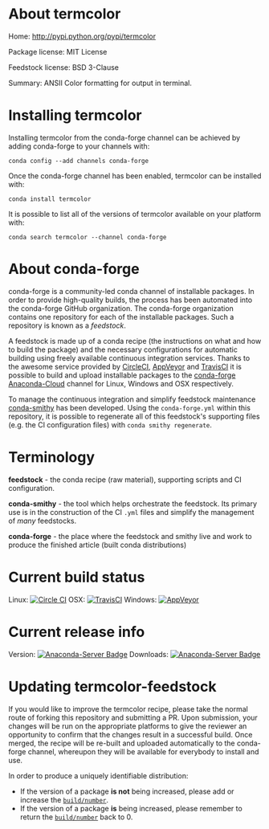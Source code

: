 About termcolor
===============

Home: http://pypi.python.org/pypi/termcolor

Package license: MIT License

Feedstock license: BSD 3-Clause

Summary: ANSII Color formatting for output in terminal.



Installing termcolor
====================

Installing termcolor from the conda-forge channel can be achieved by adding conda-forge to your channels with:

```
conda config --add channels conda-forge
```

Once the conda-forge channel has been enabled, termcolor can be installed with:

```
conda install termcolor
```

It is possible to list all of the versions of termcolor available on your platform with:

```
conda search termcolor --channel conda-forge
```


About conda-forge
=================

conda-forge is a community-led conda channel of installable packages.
In order to provide high-quality builds, the process has been automated into the
conda-forge GitHub organization. The conda-forge organization contains one repository 
for each of the installable packages. Such a repository is known as a *feedstock*.

A feedstock is made up of a conda recipe (the instructions on what and how to build
the package) and the necessary configurations for automatic building using freely
available continuous integration services. Thanks to the awesome service provided by
[CircleCI](https://circleci.com/), [AppVeyor](http://www.appveyor.com/)
and [TravisCI](https://travis-ci.org/) it is possible to build and upload installable
packages to the [conda-forge](https://anaconda.org/conda-forge)
[Anaconda-Cloud](http://docs.anaconda.org/) channel for Linux, Windows and OSX respectively.

To manage the continuous integration and simplify feedstock maintenance
[conda-smithy](http://github.com/conda-forge/conda-smithy) has been developed.
Using the ``conda-forge.yml`` within this repository, it is possible to regenerate all of
this feedstock's supporting files (e.g. the CI configuration files) with ``conda smithy regenerate``.


Terminology
===========

**feedstock** - the conda recipe (raw material), supporting scripts and CI configuration.

**conda-smithy** - the tool which helps orchestrate the feedstock.
                   Its primary use is in the construction of the CI ``.yml`` files
                   and simplify the management of *many* feedstocks.

**conda-forge** - the place where the feedstock and smithy live and work to
                  produce the finished article (built conda distributions)

Current build status
====================
Linux: [![Circle CI](https://circleci.com/gh/conda-forge/termcolor-feedstock.svg?style=svg)](https://circleci.com/gh/conda-forge/termcolor-feedstock)
OSX: [![TravisCI](https://travis-ci.org/conda-forge/termcolor-feedstock.svg?branch=master)](https://travis-ci.org/conda-forge/termcolor-feedstock) 
Windows: [![AppVeyor](https://ci.appveyor.com/api/projects/status/github/conda-forge/termcolor-feedstock?svg=True)](https://ci.appveyor.com/project/conda-forge/termcolor-feedstock/branch/master)

Current release info
====================
Version: [![Anaconda-Server Badge](https://anaconda.org/conda-forge/termcolor/badges/version.svg)](https://anaconda.org/conda-forge/termcolor)
Downloads: [![Anaconda-Server Badge](https://anaconda.org/conda-forge/termcolor/badges/downloads.svg)](https://anaconda.org/conda-forge/termcolor)


Updating termcolor-feedstock
============================

If you would like to improve the termcolor recipe, please take the normal
route of forking this repository and submitting a PR. Upon submission, your changes will
be run on the appropriate platforms to give the reviewer an opportunity to confirm that the
changes result in a successful build. Once merged, the recipe will be re-built and uploaded
automatically to the conda-forge channel, whereupon they will be available for everybody to
install and use.

In order to produce a uniquely identifiable distribution:
 * If the version of a package **is not** being increased, please add or increase
   the [``build/number``](http://conda.pydata.org/docs/building/meta-yaml.html#build-number-and-string). 
 * If the version of a package **is** being increased, please remember to return
   the [``build/number``](http://conda.pydata.org/docs/building/meta-yaml.html#build-number-and-string)
   back to 0.
